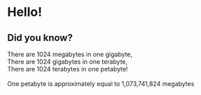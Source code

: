 <html lang="ru">
    <head>
        <meta charset="UTF-8">
        <meta http-equiv="X-UA-Compatible" content="IE=edge">
        <meta name="viewport" content="width=device-width, initial-scale=1.0">
    </head>
    <body>
        <div>
            <h1>Hello!</h1>
            <h2>Did you know?</h2>
            <p>There are 1024 megabytes in one gigabyte,
               <br>
               There are 1024 gigabytes in one terabyte,
               <br>
               There are 1024 terabytes in one petabyte!
               <br>
               <br>
               One petabyte is approximately equal to 1,073,741,824 megabytes</p>
        </div>
    </body>
</html>
